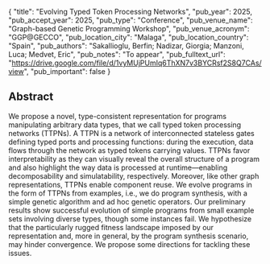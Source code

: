{
  "title": "Evolving Typed Token Processing Networks",
  "pub_year": 2025,
  "pub_accept_year": 2025,
  "pub_type": "Conference",
  "pub_venue_name": "Graph-based Genetic Programming Workshop",
  "pub_venue_acronym": "GGP@GECCO",
  "pub_location_city": "Malaga",
  "pub_location_country": "Spain",
  "pub_authors": "Sakallioglu, Berfin; Nadizar, Giorgia; Manzoni, Luca; Medvet, Eric",
  "pub_notes": "To appear",
  "pub_fulltext_url": "https://drive.google.com/file/d/1vyMUjPUmIq6ThXN7v3BYCRsf2S8Q7CAs/view",
  "pub_important": false
}

## Abstract
We propose a novel, type-consistent representation for programs manipulating arbitrary data types, that we call typed token processing networks (TTPNs). A TTPN is a network of interconnected stateless gates defining typed ports and processing functions: during the execution, data flows through the network as typed tokens carrying values. TTPNs favor interpretability as they can visually reveal the overall structure of a program and also highlight the way data is processed at runtime—enabling decomposability and simulatability, respectively. Moreover, like other graph representations, TTPNs enable component reuse. We evolve programs in the form of TTPNs from examples, i.e., we do program synthesis, with a simple genetic algorithm and ad hoc genetic operators. Our preliminary results show successful evolution of simple programs from small example sets involving diverse types, though some instances fail. We hypothesize that the particularly rugged fitness landscape imposed by our representation and, more in general, by the program synthesis scenario, may hinder convergence. We propose some directions for tackling these issues.
